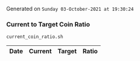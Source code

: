 Generated on `Sunday 03-October-2021 at 19:30:24`

### Current to Target Coin Ratio
`current_coin_ratio.sh`

Date|Current|Target|Ratio
---|---|---|---
